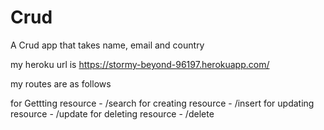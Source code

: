 # Crud
 A Crud app that takes name, email and country 

my heroku url is https://stormy-beyond-96197.herokuapp.com/

my routes are as follows

for Gettting resource - /search
for creating resource - /insert
for updating resource - /update
for deleting resource - /delete
